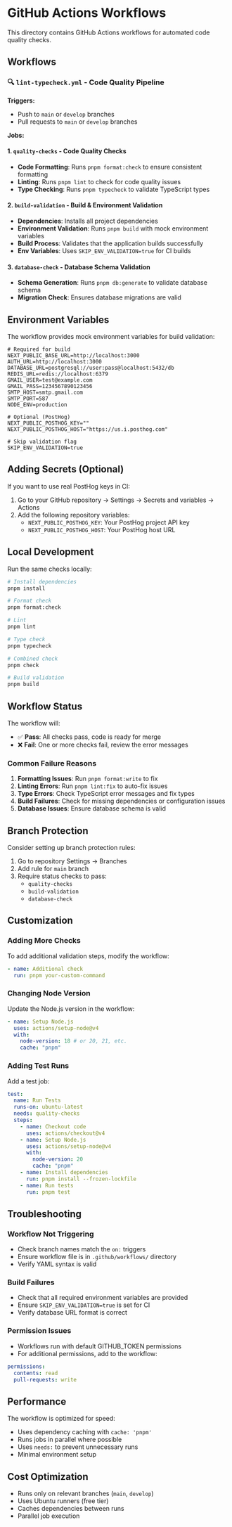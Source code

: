 # GitHub Actions Workflows

This directory contains GitHub Actions workflows for automated code quality checks.

## Workflows

### 🔍 `lint-typecheck.yml` - Code Quality Pipeline

**Triggers:**

- Push to `main` or `develop` branches
- Pull requests to `main` or `develop` branches

**Jobs:**

#### 1. `quality-checks` - Code Quality Checks

- **Code Formatting**: Runs `pnpm format:check` to ensure consistent formatting
- **Linting**: Runs `pnpm lint` to check for code quality issues
- **Type Checking**: Runs `pnpm typecheck` to validate TypeScript types

#### 2. `build-validation` - Build & Environment Validation

- **Dependencies**: Installs all project dependencies
- **Environment Validation**: Runs `pnpm build` with mock environment variables
- **Build Process**: Validates that the application builds successfully
- **Env Variables**: Uses `SKIP_ENV_VALIDATION=true` for CI builds

#### 3. `database-check` - Database Schema Validation

- **Schema Generation**: Runs `pnpm db:generate` to validate database schema
- **Migration Check**: Ensures database migrations are valid

## Environment Variables

The workflow provides mock environment variables for build validation:

```env
# Required for build
NEXT_PUBLIC_BASE_URL=http://localhost:3000
AUTH_URL=http://localhost:3000
DATABASE_URL=postgresql://user:pass@localhost:5432/db
REDIS_URL=redis://localhost:6379
GMAIL_USER=test@example.com
GMAIL_PASS=1234567890123456
SMTP_HOST=smtp.gmail.com
SMTP_PORT=587
NODE_ENV=production

# Optional (PostHog)
NEXT_PUBLIC_POSTHOG_KEY=""
NEXT_PUBLIC_POSTHOG_HOST="https://us.i.posthog.com"

# Skip validation flag
SKIP_ENV_VALIDATION=true
```

## Adding Secrets (Optional)

If you want to use real PostHog keys in CI:

1. Go to your GitHub repository → Settings → Secrets and variables → Actions
2. Add the following repository variables:
   - `NEXT_PUBLIC_POSTHOG_KEY`: Your PostHog project API key
   - `NEXT_PUBLIC_POSTHOG_HOST`: Your PostHog host URL

## Local Development

Run the same checks locally:

```bash
# Install dependencies
pnpm install

# Format check
pnpm format:check

# Lint
pnpm lint

# Type check
pnpm typecheck

# Combined check
pnpm check

# Build validation
pnpm build
```

## Workflow Status

The workflow will:

- ✅ **Pass**: All checks pass, code is ready for merge
- ❌ **Fail**: One or more checks fail, review the error messages

### Common Failure Reasons

1. **Formatting Issues**: Run `pnpm format:write` to fix
2. **Linting Errors**: Run `pnpm lint:fix` to auto-fix issues
3. **Type Errors**: Check TypeScript error messages and fix types
4. **Build Failures**: Check for missing dependencies or configuration issues
5. **Database Issues**: Ensure database schema is valid

## Branch Protection

Consider setting up branch protection rules:

1. Go to repository Settings → Branches
2. Add rule for `main` branch
3. Require status checks to pass:
   - `quality-checks`
   - `build-validation`
   - `database-check`

## Customization

### Adding More Checks

To add additional validation steps, modify the workflow:

```yaml
- name: Additional check
  run: pnpm your-custom-command
```

### Changing Node Version

Update the Node.js version in the workflow:

```yaml
- name: Setup Node.js
  uses: actions/setup-node@v4
  with:
    node-version: 18 # or 20, 21, etc.
    cache: "pnpm"
```

### Adding Test Runs

Add a test job:

```yaml
test:
  name: Run Tests
  runs-on: ubuntu-latest
  needs: quality-checks
  steps:
    - name: Checkout code
      uses: actions/checkout@v4
    - name: Setup Node.js
      uses: actions/setup-node@v4
      with:
        node-version: 20
        cache: "pnpm"
    - name: Install dependencies
      run: pnpm install --frozen-lockfile
    - name: Run tests
      run: pnpm test
```

## Troubleshooting

### Workflow Not Triggering

- Check branch names match the `on:` triggers
- Ensure workflow file is in `.github/workflows/` directory
- Verify YAML syntax is valid

### Build Failures

- Check that all required environment variables are provided
- Ensure `SKIP_ENV_VALIDATION=true` is set for CI
- Verify database URL format is correct

### Permission Issues

- Workflows run with default GITHUB_TOKEN permissions
- For additional permissions, add to the workflow:

```yaml
permissions:
  contents: read
  pull-requests: write
```

## Performance

The workflow is optimized for speed:

- Uses dependency caching with `cache: 'pnpm'`
- Runs jobs in parallel where possible
- Uses `needs:` to prevent unnecessary runs
- Minimal environment setup

## Cost Optimization

- Runs only on relevant branches (`main`, `develop`)
- Uses Ubuntu runners (free tier)
- Caches dependencies between runs
- Parallel job execution
